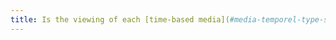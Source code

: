 ```yaml
---
title: Is the viewing of each [time-based media](#media-temporel-type-son-video-et-synchronise), if required, [controllable by keyboard and any pointing device](#accessible-and-operable-by-keyboard-and-any-pointing-device)?
---
```


